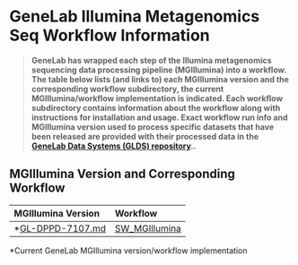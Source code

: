 # GeneLab Illumina Metagenomics Seq Workflow Information

> **GeneLab has wrapped each step of the Illumina metagenomics sequencing data processing pipeline (MGIllumina) into a workflow. The table below lists (and links to) each MGIllumina version and the corresponding workflow subdirectory, the current MGIllumina/workflow implementation is indicated. Each workflow subdirectory contains information about the workflow along with instructions for installation and usage. Exact workflow run info and MGIllumina version used to process specific datasets that have been released are provided with their processed data in the [GeneLab Data Systems (GLDS) repository](https://genelab-data.ndc.nasa.gov/genelab/projects)..**  

## MGIllumina Version and Corresponding Workflow

|MGIllumina Version|Workflow|
|:-----------------|:-------|
|*[GL-DPPD-7107.md](../Pipeline_GL-DPPD-7107_Versions/GL-DPPD-7107.md)|[SW_MGIllumina](SW_MGIllumina)|

*Current GeneLab MGIllumina version/workflow implementation
